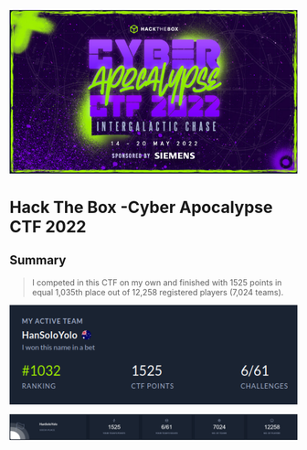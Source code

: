 <p align="center"><img src="logo.png" width="600"></p>

# Hack The Box -Cyber Apocalypse CTF 2022

## Summary
> I competed in this CTF on my own and finished with 1525 points in equal 1,035th place out of 12,258 registered players (7,024 teams).

<p align="center"><img src="score.png"></p>
<p align="center"><img src="scoreboard.PNG"></p>
